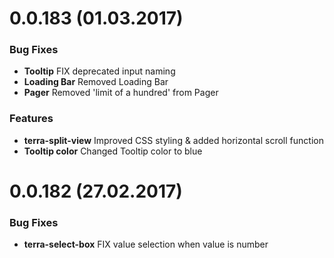 <a name="0.0.183"></a>
# 0.0.183 (01.03.2017)

### Bug Fixes
* **Tooltip** FIX deprecated input naming
* **Loading Bar** Removed Loading Bar
* **Pager** Removed 'limit of a hundred' from Pager 

### Features
* **terra-split-view** Improved CSS styling & added horizontal scroll function
* **Tooltip color** Changed Tooltip color to blue

<a name="0.0.182"></a>
# 0.0.182 (27.02.2017)

### Bug Fixes
* **terra-select-box** FIX value selection when value is number